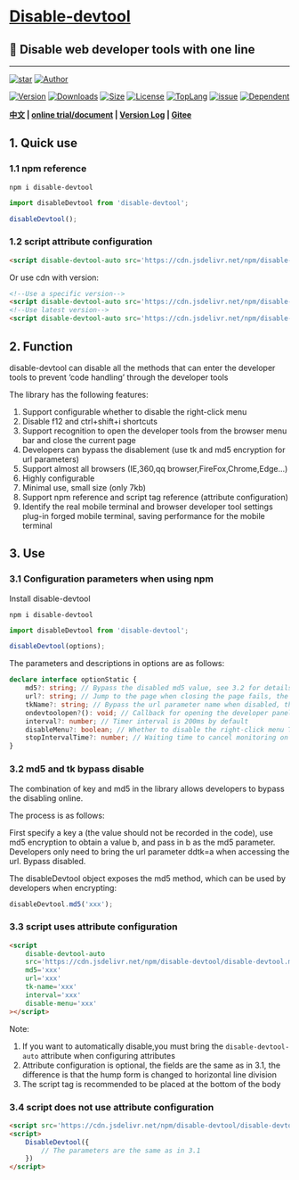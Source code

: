 <h1><a href='https://www.github.com/theajack/disable-devtool'>Disable-devtool</a></h1>

<h2>🚀 Disable web developer tools with one line </h2>

----

<p align="">
    <a href="https://www.github.com/theajack/disable-devtool"><img src="https://img.shields.io/github/stars/theajack/disable-devtool.svg?style=social" alt="star"></a>
    <a href="https://theajack.gitee.io"><img src="https://img.shields.io/badge/author-theajack-blue.svg?style=social" alt="Author"></a>
</p> 

<p align="">
    <a href="https://www.npmjs.com/package/disable-devtool"><img src="https://img.shields.io/npm/v/disable-devtool.svg" alt="Version"></a>
    <a href="https://npmcharts.com/compare/disable-devtool?minimal=true"><img src="https://img.shields.io/npm/dm/disable-devtool.svg" alt="Downloads"></a>
    <a href="https://cdn.jsdelivr.net/gh/theajack/disable-devtool/dist/disable-devtool.latest.min.js"><img src="https://img.shields.io/bundlephobia/minzip/disable-devtool.svg" alt="Size"></a>
    <a href="https://github.com/theajack/disable-devtool/blob/master/LICENSE"><img src="https://img.shields.io/npm/l/disable-devtool.svg" alt="License"></a>
    <a href="https://github.com/theajack/disable-devtool/search?l=javascript"><img src="https://img.shields.io/github/languages/top/theajack/disable-devtool.svg" alt="TopLang"></a>
    <a href="https://github.com/theajack/disable-devtool/issues"><img src="https://img.shields.io/github/issues-closed/theajack/disable-devtool.svg" alt="issue"></a>
    <a href="https://www.github.com/theajack/disable-devtool"><img src="https://img.shields.io/librariesio/dependent-repos/npm/disable-devtool.svg" alt="Dependent"></a>
</p>

**[中文](https://github.com/theajack/disable-devtool/blob/master/README.cn.md) | [online trial/document](https://theajack.gitee.io/disable-devtool) | [Version Log](https://github.com/theajack/disable-devtool/blob/master/helper/version.md) | [Gitee](https://gitee.com/theajack/disable-devtool)**

## 1. Quick use

### 1.1 npm reference

```
npm i disable-devtool
```

```js
import disableDevtool from 'disable-devtool';

disableDevtool();
```

### 1.2 script attribute configuration

```html
<script disable-devtool-auto src='https://cdn.jsdelivr.net/npm/disable-devtool/disable-devtool.min.js'></script>
```

Or use cdn with version:

```html
<!--Use a specific version-->
<script disable-devtool-auto src='https://cdn.jsdelivr.net/npm/disable-devtool@x.x.x/disable-devtool.min.js'></script>
<!--Use latest version-->
<script disable-devtool-auto src='https://cdn.jsdelivr.net/npm/disable-devtool@latest/disable-devtool.min.js'></script>
```

## 2. Function

disable-devtool can disable all the methods that can enter the developer tools to prevent ‘code handling’ through the developer tools

The library has the following features:

1. Support configurable whether to disable the right-click menu
2. Disable f12 and ctrl+shift+i shortcuts
3. Support recognition to open the developer tools from the browser menu bar and close the current page
4. Developers can bypass the disablement (use tk and md5 encryption for url parameters)
5. Support almost all browsers (IE,360,qq browser,FireFox,Chrome,Edge...)
6. Highly configurable
7. Minimal use, small size (only 7kb)
8. Support npm reference and script tag reference (attribute configuration)
9. Identify the real mobile terminal and browser developer tool settings plug-in forged mobile terminal, saving performance for the mobile terminal

## 3. Use

### 3.1 Configuration parameters when using npm

Install disable-devtool

```
npm i disable-devtool
```

```js
import disableDevtool from 'disable-devtool';

disableDevtool(options);
```

The parameters and descriptions in options are as follows:

```ts
declare interface optionStatic {
    md5?: string; // Bypass the disabled md5 value, see 3.2 for details, the bypass disable is not enabled by default
    url?: string; // Jump to the page when closing the page fails, the default value is localhost
    tkName?: string; // Bypass the url parameter name when disabled, the default is ddtk
    ondevtoolopen?(): void; // Callback for opening the developer panel, the url parameter is invalid when enabled
    interval?: number; // Timer interval is 200ms by default
    disableMenu?: boolean; // Whether to disable the right-click menu The default is true
    stopIntervalTime?: number; // Waiting time to cancel monitoring on mobile
}
```

### 3.2 md5 and tk bypass disable

The combination of key and md5 in the library allows developers to bypass the disabling online.

The process is as follows:

First specify a key a (the value should not be recorded in the code), use md5 encryption to obtain a value b, and pass in b as the md5 parameter. Developers only need to bring the url parameter ddtk=a when accessing the url. Bypass disabled.

The disableDevtool object exposes the md5 method, which can be used by developers when encrypting:

```js
disableDevtool.md5('xxx');
```

### 3.3 script uses attribute configuration

```html
<script
    disable-devtool-auto
    src='https://cdn.jsdelivr.net/npm/disable-devtool/disable-devtool.min.js'
    md5='xxx'
    url='xxx'
    tk-name='xxx'
    interval='xxx'
    disable-menu='xxx'
></script>
```

Note:

1. If you want to automatically disable,you must bring the `disable-devtool-auto` attribute when configuring attributes
2. Attribute configuration is optional, the fields are the same as in 3.1, the difference is that the hump form is changed to horizontal line division
3. The script tag is recommended to be placed at the bottom of the body

### 3.4 script does not use attribute configuration

```html
<script src='https://cdn.jsdelivr.net/npm/disable-devtool/disable-devtool.min.js'></script>
<script>
    DisableDevtool({
        // The parameters are the same as in 3.1
    })
</script>
```